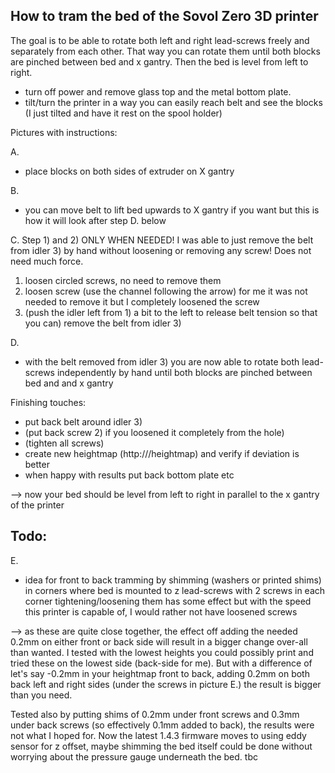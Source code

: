 How to tram the bed of the Sovol Zero 3D printer
------------------------------------------------

The goal is to be able to rotate both left and right lead-screws freely and separately from each other.
That way you can rotate them until both blocks are pinched between bed and x gantry. Then the bed is level from left to right.

- turn off power and remove glass top and the metal bottom plate.
- tilt/turn the printer in a way you can easily reach belt and see the blocks (I just tilted and have it rest on the spool holder)


Pictures with instructions:

A. 
- place blocks on both sides of extruder on X gantry

B. 
- you can move belt to lift bed upwards to X gantry if you want but this is how it will look after step D. below

C. 
Step 1) and 2) ONLY WHEN NEEDED!
I was able to just remove the belt from idler 3) by hand without loosening or removing any screw! Does not need much force.

1) loosen circled screws, no need to remove them
2) loosen screw (use the channel following the arrow)
   for me it was not needed to remove it but I completely loosened the screw
3) (push the idler left from 1) a bit to the left to release belt tension so that you can) remove the belt from idler 3)

D. 
- with the belt removed from idler 3) you are now able to rotate both lead-screws independently by hand until both blocks are pinched between bed and and x gantry


Finishing touches:

- put back belt around idler 3)
- (put back screw 2) if you loosened it completely from the hole)
- (tighten all screws)
- create new heightmap (http://<printer-ip>/heightmap) and verify if deviation is better 
- when happy with results put back bottom plate etc

--> now your bed should be level from left to right in parallel to the x gantry of the printer


Todo:
-----

E.
- idea for front to back tramming by shimming (washers or printed shims) in corners where bed is mounted to z lead-screws with 2 screws in each corner
  tightening/loosening them has some effect but with the speed this printer is capable of, I would rather not have loosened screws

--> as these are quite close together, the effect off adding the needed 0.2mm on either front or back side will result in a bigger change over-all than wanted.
I tested with the lowest heights you could possibly print and tried these on the lowest side (back-side for me).
But with a difference of let's say -0.2mm in your heightmap front to back, adding 0.2mm on both back left and right sides (under the screws in picture E.) the result is bigger than you need.

Tested also by putting shims of 0.2mm under front screws and 0.3mm under back screws (so effectively 0.1mm added to back), the results were not what I hoped for.
Now the latest 1.4.3 firmware moves to using eddy sensor for z offset, maybe shimming the bed itself could be done without worrying about the pressure gauge underneath the bed.
tbc
  

